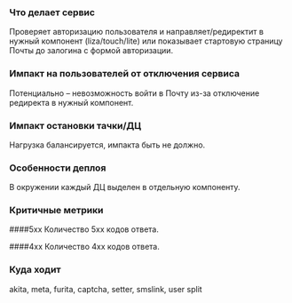 ### Что делает сервис
Проверяет авторизацию пользователя и направляет/редиректит в нужный компонент (liza/touch/lite)
или показывает стартовую страницу Почты до залогина с формой авторизации.

### Импакт на пользователей от отключения сервиса
Потенциально – невозможность войти в Почту из-за отключение редиректа в нужный компонент.

### Импакт остановки тачки/ДЦ
Нагрузка балансируется, импакта быть не должно.

### Особенности деплоя
В окружении каждый ДЦ выделен в отдельную компоненту.

### Критичные метрики
####5xx
Количество 5xx кодов ответа.

####4xx
Количество 4xx кодов ответа.

### Куда ходит
akita, meta, furita, captcha, setter, smslink, user split

